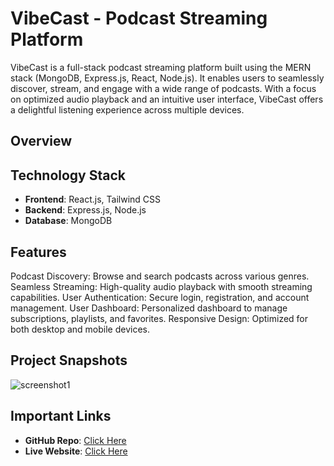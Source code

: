 #  VibeCast - Podcast Streaming Platform

VibeCast is a full-stack podcast streaming platform built using the MERN stack (MongoDB, Express.js, React, Node.js). It enables users to seamlessly discover, stream, and engage with a wide range of podcasts. With a focus on optimized audio playback and an intuitive user interface, VibeCast offers a delightful listening experience across multiple devices.

## Overview

## Technology Stack
- **Frontend**: React.js, Tailwind CSS
- **Backend**: Express.js, Node.js
- **Database**: MongoDB

## Features
Podcast Discovery: Browse and search podcasts across various genres.
Seamless Streaming: High-quality audio playback with smooth streaming capabilities.
User Authentication: Secure login, registration, and account management.
User Dashboard: Personalized dashboard to manage subscriptions, playlists, and favorites.
Responsive Design: Optimized for both desktop and mobile devices.

## Project Snapshots
![screenshot1](https://github.com/user-attachments/assets/941251b0-08e0-494a-8195-ee8e52c0077b)


## Important Links
- **GitHub Repo**: [Click Here](https://github.com/ShrutiMishra-2002/VibeCast)
- **Live Website**: [Click Here](https://vibecast-v9sc.onrender.com)
